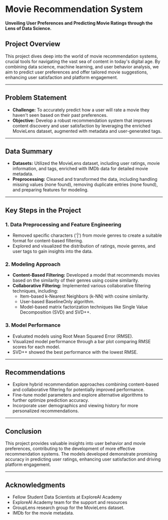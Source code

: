 # Movie Recommendation System
**Unveiling User Preferences and Predicting Movie Ratings through the Lens of Data Science.**

## Project Overview
This project dives deep into the world of movie recommendation systems, crucial tools for navigating the vast sea of content in today's digital age. By combining data science, machine learning, and user behavior analysis, we aim to predict user preferences and offer tailored movie suggestions, enhancing user satisfaction and platform engagement.

---

## Problem Statement
- **Challenge:** To accurately predict how a user will rate a movie they haven't seen based on their past preferences.
- **Objective:** Develop a robust recommendation system that improves content discovery and user satisfaction by leveraging the enriched MovieLens dataset, augmented with metadata and user-generated tags.

---

## Data Summary
- **Datasets:** Utilized the MovieLens dataset, including user ratings, movie information, and tags, enriched with IMDb data for detailed movie metadata.
- **Preprocessing:**  Cleaned and transformed the data, including handling missing values (none found), removing duplicate entries (none found), and preparing features for modeling.

---

## Key Steps in the Project

### 1. Data Preprocessing and Feature Engineering
- Removed specific characters ('|') from movie genres to create a suitable format for content-based filtering.
- Explored and visualized the distribution of ratings, movie genres, and user tags to gain insights into the data.

### 2. Modeling Approach
- **Content-Based Filtering:**  Developed a model that recommends movies based on the similarity of their genres using cosine similarity.
- **Collaborative Filtering:** Implemented various collaborative filtering techniques, including:
    - Item-based k-Nearest Neighbors (k-NN) with cosine similarity.
    - User-based BaselineOnly algorithm.
    - Model-based matrix factorization techniques like Single Value Decomposition (SVD) and SVD++.

### 3. Model Performance
- Evaluated models using Root Mean Squared Error (RMSE).
- Visualized model performance through a bar plot comparing RMSE scores for each model.
- SVD++ showed the best performance with the lowest RMSE.

---

## Recommendations
- Explore hybrid recommendation approaches combining content-based and collaborative filtering for potentially improved performance.
- Fine-tune model parameters and explore alternative algorithms to further optimize prediction accuracy.
- Incorporate user demographics and viewing history for more personalized recommendations.

---

## Conclusion
This project provides valuable insights into user behavior and movie preferences, contributing to the development of more effective recommendation systems. The models developed demonstrate promising accuracy in predicting user ratings, enhancing user satisfaction and driving platform engagement.

---

## Acknowledgments
- Fellow Student Data Scientists at ExploreAI Academy
- ExploreAI Academy team for the support and resources
- GroupLens research group for the MovieLens dataset.
- IMDb for the movie metadata.

